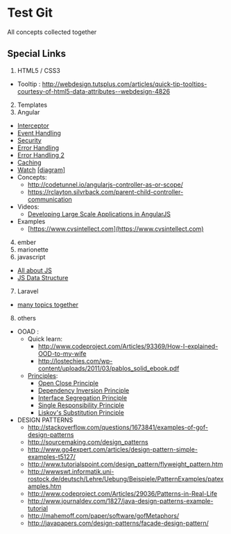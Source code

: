 Test Git
=======

All concepts collected together


## Special Links ##

1. HTML5 / CSS3
  - Tooltip : http://webdesign.tutsplus.com/articles/quick-tip-tooltips-courtesy-of-html5-data-attributes--webdesign-4826
2. Templates
3. Angular
  - [Interceptor](http://www.webdeveasy.com/interceptors-in-angularjs-and-useful-examples/)
  - [Event Handling](http://toddmotto.com/all-about-angulars-emit-broadcast-on-publish-subscribing/)
  - [Security](https://docs.google.com/presentation/d/1347saovLLeQ9y-WRElKXg26fHNGnbrUFhft_2m4rOwc/edit?pli=1#slide=id.p)
  - [Error Handling](http://odetocode.com/blogs/scott/archive/2014/04/21/better-error-handling-in-angularjs.aspx)
  - [Error Handling 2](http://bahmutov.calepin.co/catch-all-errors-in-angular-app.html)
  - [Caching](http://www.metaltoad.com/blog/angularjs-vs-browser-http-cache)
  - [Watch](http://www.bennadel.com/blog/2566-scope-watch-vs-watchcollection-in-angularjs.htm) [[diagram]](http://teropa.info/blog/2014/01/26/the-three-watch-depths-of-angularjs.html)
  - Concepts:
    - http://codetunnel.io/angularjs-controller-as-or-scope/
    - https://rclayton.silvrback.com/parent-child-controller-communication
  - Videos:
    - [Developing Large Scale Applications in AngularJS](https://www.youtube.com/watch?v=b92Y77TExiA)
  - Examples
      - [https://www.cvsintellect.com](https://www.cvsintellect.com)
4. ember
5. marionette
6. javascript
  - [All about JS](https://github.com/blakgeek/javascript)
  - [JS Data Structure](https://github.com/monmohan/dsjslib)
7. Laravel
  - [many topics together](http://culttt.com/2014/03/31/multi-tenancy-laravel-4/)
8. others
  - OOAD : 
    - Quick learn: 
      - http://www.codeproject.com/Articles/93369/How-I-explained-OOD-to-my-wife
      - http://lostechies.com/wp-content/uploads/2011/03/pablos_solid_ebook.pdf
    - [Principles](http://butunclebob.com/ArticleS.UncleBob.PrinciplesOfOod):
      - [Open Close Principle]( https://docs.google.com/file/d/0BwhCYaYDn8EgN2M5MTkwM2EtNWFkZC00ZTI3LWFjZTUtNTFhZGZiYmUzODc1/edit?hl=en)
      - [Dependency Inversion Principle](https://docs.google.com/file/d/0BwhCYaYDn8EgMjdlMWIzNGUtZTQ0NC00ZjQ5LTkwYzQtZjRhMDRlNTQ3ZGMz/edit?hl=en)
      - [Interface Segregation Principle](https://docs.google.com/file/d/0BwhCYaYDn8EgNzAzZjA5ZmItNjU3NS00MzQ5LTkwYjMtMDJhNDU5ZTM0MTlh/edit?hl=en)
      - [Single Responsibility Principle](http://www.objectmentor.com/resources/articles/srp.pdf)
      - [Liskov's Substitution Principle](https://docs.google.com/file/d/0BwhCYaYDn8EgNzAzZjA5ZmItNjU3NS00MzQ5LTkwYjMtMDJhNDU5ZTM0MTlh/edit?hl=en)
  - DESIGN PATTERNS
    - http://stackoverflow.com/questions/1673841/examples-of-gof-design-patterns
    - http://sourcemaking.com/design_patterns
    - http://www.go4expert.com/articles/design-pattern-simple-examples-t5127/
    - http://www.tutorialspoint.com/design_pattern/flyweight_pattern.htm
    - http://wwwswt.informatik.uni-rostock.de/deutsch/Lehre/Uebung/Beispiele/PatternExamples/patexamples.htm
    - http://www.codeproject.com/Articles/29036/Patterns-in-Real-Life
    - http://www.journaldev.com/1827/java-design-patterns-example-tutorial
    - http://mahemoff.com/paper/software/gofMetaphors/
    - http://javapapers.com/design-patterns/facade-design-pattern/
